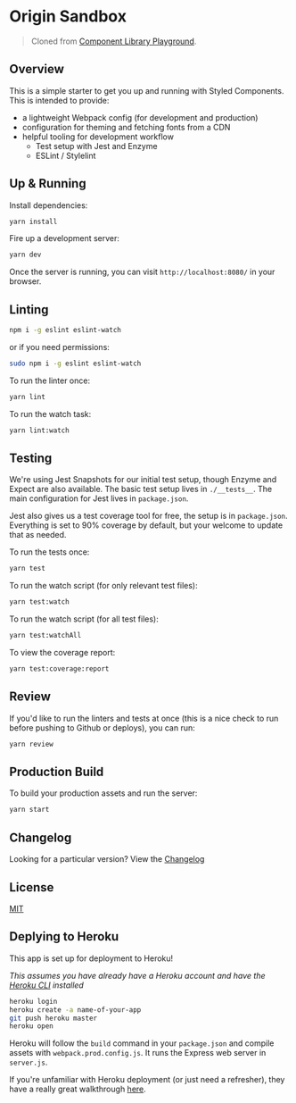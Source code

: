 # Origin Sandbox

> Cloned from [Component Library Playground](https://github.com/alanbsmith/component-library-playground).

## Overview

This is a simple starter to get you up and running with Styled Components. This is intended to provide:

* a lightweight Webpack config (for development and production)
* configuration for theming and fetching fonts from a CDN
* helpful tooling for development workflow
  * Test setup with Jest and Enzyme
  * ESLint / Stylelint

## Up & Running

Install dependencies:

```bash
yarn install
```

Fire up a development server:

```bash
yarn dev
```

Once the server is running, you can visit `http://localhost:8080/` in your browser.

## Linting

```bash
npm i -g eslint eslint-watch
```

or if you need permissions:

```bash
sudo npm i -g eslint eslint-watch
```

To run the linter once:

```bash
yarn lint
```

To run the watch task:

```bash
yarn lint:watch
```

## Testing

We're using Jest Snapshots for our initial test setup, though Enzyme and Expect are also available. The basic test setup lives in `./__tests__`. The main configuration for Jest lives in `package.json`.

Jest also gives us a test coverage tool for free, the setup is in `package.json`. Everything is set to 90% coverage by default, but your welcome to update that as needed.

To run the tests once:

```bash
yarn test
```

To run the watch script (for only relevant test files):

```bash
yarn test:watch
```

To run the watch script (for all test files):

```bash
yarn test:watchAll
```

To view the coverage report:

```bash
yarn test:coverage:report
```

## Review

If you'd like to run the linters and tests at once (this is a nice check to run before pushing to Github or deploys), you can run:

```bash
yarn review
```

## Production Build

To build your production assets and run the server:

```bash
yarn start
```

## Changelog

Looking for a particular version? View the [Changelog](CHANGELOG.mb)

## License

[MIT](LICENSE)

## Deplying to Heroku

This app is set up for deployment to Heroku!

_This assumes you have already have a Heroku account and have the [Heroku CLI](https://devcenter.heroku.com/articles/heroku-cli) installed_

```bash
heroku login
heroku create -a name-of-your-app
git push heroku master
heroku open
```

Heroku will follow the `build` command in your `package.json` and compile assets with `webpack.prod.config.js`. It runs the Express web server in `server.js`.

If you're unfamiliar with Heroku deployment (or just need a refresher), they have a really great walkthrough [here](https://devcenter.heroku.com/articles/getting-started-with-nodejs#introduction).
